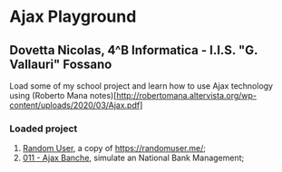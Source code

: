 # Ajax Playground
## Dovetta Nicolas, 4^B Informatica - I.I.S. "G. Vallauri" Fossano

Load some of my school project and learn how to use Ajax technology using (Roberto Mana notes)[http://robertomana.altervista.org/wp-content/uploads/2020/03/Ajax.pdf]

### Loaded project
1. [Random User](https://github.com/vallauri-ict/ajax-playground-dovettanicolas/tree/master/RandomUser), a copy of https://randomuser.me/;
2. [011 - Ajax Banche](https://github.com/vallauri-ict/ajax-playground-dovettanicolas/tree/develop/011%20-%20Ajax%20banche), simulate an National Bank Management;